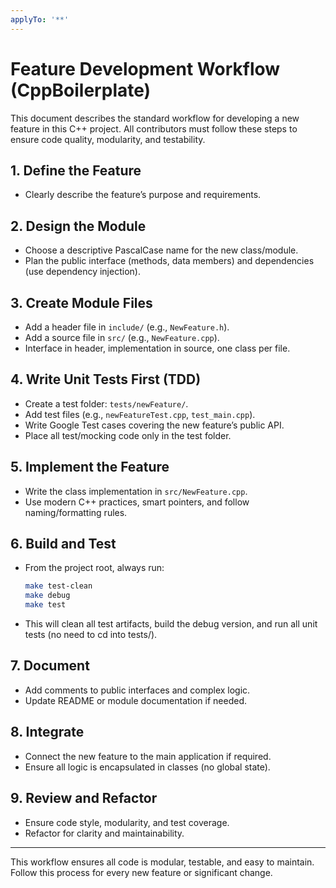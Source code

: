 ```yaml
---
applyTo: '**'
---
```


# Feature Development Workflow (CppBoilerplate)

This document describes the standard workflow for developing a new feature in this C++ project. All contributors must follow these steps to ensure code quality, modularity, and testability.

## 1. Define the Feature
- Clearly describe the feature’s purpose and requirements.

## 2. Design the Module
- Choose a descriptive PascalCase name for the new class/module.
- Plan the public interface (methods, data members) and dependencies (use dependency injection).

## 3. Create Module Files
- Add a header file in `include/` (e.g., `NewFeature.h`).
- Add a source file in `src/` (e.g., `NewFeature.cpp`).
- Interface in header, implementation in source, one class per file.

## 4. Write Unit Tests First (TDD)
- Create a test folder: `tests/newFeature/`.
- Add test files (e.g., `newFeatureTest.cpp`, `test_main.cpp`).
- Write Google Test cases covering the new feature’s public API.
- Place all test/mocking code only in the test folder.

## 5. Implement the Feature
- Write the class implementation in `src/NewFeature.cpp`.
- Use modern C++ practices, smart pointers, and follow naming/formatting rules.

## 6. Build and Test
- From the project root, always run:
  ```bash
  make test-clean
  make debug
  make test
  ```
- This will clean all test artifacts, build the debug version, and run all unit tests (no need to cd into tests/).

## 7. Document
- Add comments to public interfaces and complex logic.
- Update README or module documentation if needed.

## 8. Integrate
- Connect the new feature to the main application if required.
- Ensure all logic is encapsulated in classes (no global state).

## 9. Review and Refactor
- Ensure code style, modularity, and test coverage.
- Refactor for clarity and maintainability.

---

This workflow ensures all code is modular, testable, and easy to maintain. Follow this process for every new feature or significant change.
